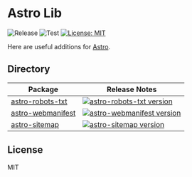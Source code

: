 # Astro Lib

![Release](https://github.com/alextim/astro-lib/actions/workflows/release.yaml/badge.svg) ![Test](https://github.com/alextim/astro-lib/actions/workflows/test.yaml/badge.svg) [![License: MIT](https://img.shields.io/badge/License-MIT-green.svg)](https://opensource.org/licenses/MIT)

Here are useful additions for [Astro](https://astro.build).

## Directory

| Package                                         | Release Notes                                                                                                                         |
| ----------------------------------------------- | ------------------------------------------------------------------------------------------------------------------------------------- |
| [astro-robots-txt](packages/astro-robots-txt)   | [![astro-robots-txt version](https://img.shields.io/npm/v/astro-robots-txt.svg?label=%20)](packages/astro-robots-txt/CHANGELOG.md)    |
| [astro-webmanifest](packages/astro-webmanifest) | [![astro-webmanifest version](https://img.shields.io/npm/v/astro-webmanifest.svg?label=%20)](packages/astro-webmanifest/CHANGELOG.md) |
| [astro-sitemap](packages/astro-sitemap)         | [![astro-sitemap version](https://img.shields.io/npm/v/astro-sitemap.svg?label=%20)](packages/astro-sitemap/CHANGELOG.md)             |

## License

MIT
